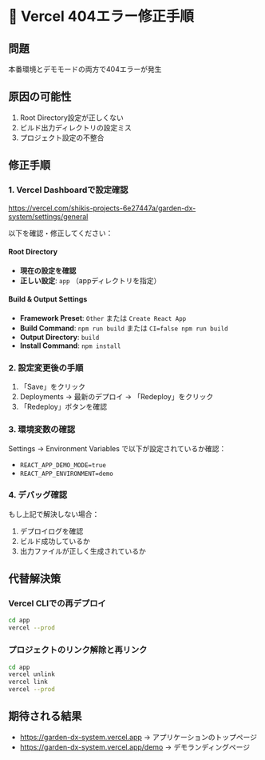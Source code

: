 # 🔧 Vercel 404エラー修正手順

## 問題
本番環境とデモモードの両方で404エラーが発生

## 原因の可能性
1. Root Directory設定が正しくない
2. ビルド出力ディレクトリの設定ミス
3. プロジェクト設定の不整合

## 修正手順

### 1. Vercel Dashboardで設定確認
https://vercel.com/shikis-projects-6e27447a/garden-dx-system/settings/general

以下を確認・修正してください：

#### Root Directory
- **現在の設定を確認**
- **正しい設定**: `app` （appディレクトリを指定）

#### Build & Output Settings
- **Framework Preset**: `Other` または `Create React App`
- **Build Command**: `npm run build` または `CI=false npm run build`
- **Output Directory**: `build`
- **Install Command**: `npm install`

### 2. 設定変更後の手順
1. 「Save」をクリック
2. Deployments → 最新のデプロイ → 「Redeploy」をクリック
3. 「Redeploy」ボタンを確認

### 3. 環境変数の確認
Settings → Environment Variables で以下が設定されているか確認：
- `REACT_APP_DEMO_MODE=true`
- `REACT_APP_ENVIRONMENT=demo`

### 4. デバッグ確認
もし上記で解決しない場合：
1. デプロイログを確認
2. ビルド成功しているか
3. 出力ファイルが正しく生成されているか

## 代替解決策

### Vercel CLIでの再デプロイ
```bash
cd app
vercel --prod
```

### プロジェクトのリンク解除と再リンク
```bash
cd app
vercel unlink
vercel link
vercel --prod
```

## 期待される結果
- https://garden-dx-system.vercel.app → アプリケーションのトップページ
- https://garden-dx-system.vercel.app/demo → デモランディングページ